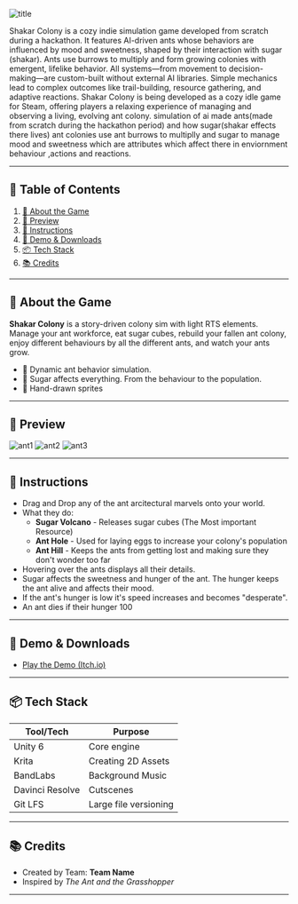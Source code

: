 ![title](https://github.com/user-attachments/assets/935645a8-6b40-4b64-8d97-25dba4eb57a9)


Shakar Colony is a cozy indie simulation game developed from scratch during a hackathon. It features AI-driven ants whose behaviors are influenced by mood and sweetness, shaped by their interaction with sugar (shakar). Ants use burrows to multiply and form growing colonies with emergent, lifelike behavior.  All systems—from movement to decision-making—are custom-built without external AI libraries. Simple mechanics lead to complex outcomes like trail-building, resource gathering, and adaptive reactions.  Shakar Colony is being developed as a cozy idle game for Steam, offering players a relaxing experience of managing and observing a living, evolving ant colony. simulation of ai made ants(made from scratch during the hackathon period) and how  sugar(shakar effects there lives) ant  colonies use ant burrows to multiplly and sugar to manage mood and sweetness which are attributes which affect there in enviornment behaviour ,actions and reactions.

---

## 📑 Table of Contents

1. [🧠 About the Game](#-about-the-game)  
2. [📸 Preview](#-preview)
3. [🧾 Instructions](#-instructions)
4. [🚀 Demo & Downloads](#-demo--downloads)  
5. [📦 Tech Stack](#-tech-stack)  
6. [📚 Credits](#-credits)  

---

## 🧠 About the Game

**Shakar Colony** is a story-driven colony sim with light RTS elements. Manage your ant workforce, eat sugar cubes, rebuild your fallen ant colony, enjoy different behaviours by all the different ants, and watch your ants grow.

- 🐜 Dynamic ant behavior simulation.
- 🍰 Sugar affects everything. From the behaviour to the population.
- 🎨 Hand-drawn sprites  

---

## 📸 Preview

![ant1](https://github.com/user-attachments/assets/b6b104f9-4666-4a31-88f2-410f3872dbfc)
![ant2](https://github.com/user-attachments/assets/c5f69091-2101-42be-a4b3-2269400347e7)
![ant3](https://github.com/user-attachments/assets/1c416356-47df-45d2-97d0-55e1d2a12d18)

---


## 🧾 Instructions

- Drag and Drop any of the ant arcitectural marvels onto your world.
- What they do:
  - **Sugar Volcano** - Releases sugar cubes (The Most important Resource)
  - **Ant Hole** - Used for laying eggs to increase your colony's population 
  - **Ant Hill** - Keeps the ants from getting lost and making sure they don't wonder too far
- Hovering over the ants displays all their details.
- Sugar affects the sweetness and hunger of the ant. The hunger keeps the ant alive and affects their mood.
- If the ant's hunger is low it's speed increases and becomes "desperate".
- An ant dies if their hunger 100

---

## 🚀 Demo & Downloads

- [Play the Demo (Itch.io)](https://shreyyasm.itch.io/shakar-colony)

---

## 📦 Tech Stack

| Tool/Tech      | Purpose                    |
|----------------|----------------------------|
| Unity 6    | Core engine |
| Krita        | Creating 2D Assets            |
| BandLabs           | Background Music               |
| Davinci Resolve           |   Cutscenes     |
| Git LFS         | Large file versioning      |

---

## 📚 Credits

- Created by Team: **Team Name**
- Inspired by *The Ant and the Grasshopper*

---
